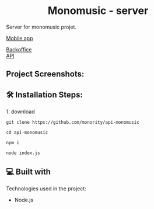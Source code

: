 <h1 align="center" id="title">Monomusic - server</h1>

<p id="description">Server for monomusic projet.</p>
<a href="https://github.com/monority/dev-native-monomusic">Mobile app<a/>  

<a href="https://github.com/monority/dev-monomusic">Backoffice<a/>  
<a href="https://github.com/monority/api-monomusic">API<a/>  
<h2>Project Screenshots:</h2>

<h2>🛠️ Installation Steps:</h2>

<p>1. download</p>

```
git clone https://github.com/monority/api-monomusic
```

```
cd api-monomusic
```

```
npm i
```

```
node index.js
```

  
  
<h2>💻 Built with</h2>

Technologies used in the project:

*   Node.js